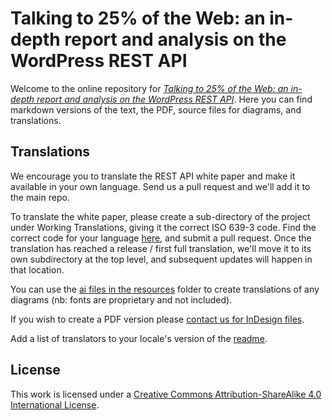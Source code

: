 # Talking to 25% of the Web: an in-depth report and analysis on the WordPress REST API

Welcome to the online repository for *[Talking to 25% of the Web: an in-depth report and analysis on the WordPress REST API](http://hmn.md)*. Here you can find markdown versions of the text, the PDF, source files for diagrams, and translations.

## Translations
We encourage you to translate the REST API white paper and make it available in your own language. Send us a pull request and we'll add it to the main repo.

To translate the white paper, please create a sub-directory of the project under Working Translations, giving it the correct ISO 639-3 code. Find the correct code for your language [here](https://en.wikipedia.org/wiki/List_of_ISO_639-3_codes), and submit a pull request. Once the translation has reached a release / first full translation, we'll move it to its own subdirectory at the top level, and subsequent updates will happen in that location.

You can use the [ai files in the resources](resources/) folder to create translations of any diagrams (nb: fonts are proprietary and not included).

If you wish to create a PDF version please [contact us for InDesign files](mailto:hello@hmn.md).

Add a list of translators to your locale's version of the [readme](https://github.com/humanmade/rest-api-white-paper/blob/master/en/readme.md).

## License
This work is licensed under a [Creative Commons Attribution-ShareAlike 4.0 International License](http://creativecommons.org/licenses/by-sa/4.0/).
